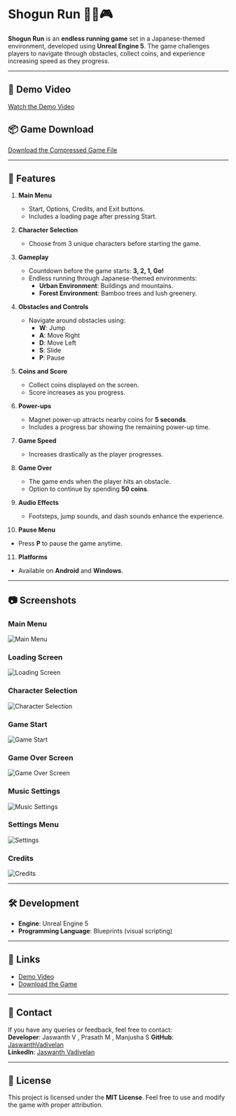 # Shogun Run 🏃‍♂️🎮

**Shogun Run** is an **endless running game** set in a Japanese-themed environment, developed using **Unreal Engine 5**. The game challenges players to navigate through obstacles, collect coins, and experience increasing speed as they progress.

---

## 🎥 Demo Video  
[Watch the Demo Video](https://drive.google.com/file/d/1yoYWegpOungoY-t6G-XN-q1WvrDH0Qeh/view?usp=sharing)

## 📦 Game Download  
[Download the Compressed Game File](https://drive.google.com/file/d/13ZYG9poVaq8hHupiEMZoQsM_rmujmnZa/view?usp=sharing)

---

## 🚀 Features

1. **Main Menu**  
   - Start, Options, Credits, and Exit buttons.  
   - Includes a loading page after pressing Start.

2. **Character Selection**  
   - Choose from 3 unique characters before starting the game.

3. **Gameplay**  
   - Countdown before the game starts: **3, 2, 1, Go!**  
   - Endless running through Japanese-themed environments:  
     - **Urban Environment**: Buildings and mountains.  
     - **Forest Environment**: Bamboo trees and lush greenery.  

4. **Obstacles and Controls**  
   - Navigate around obstacles using:  
     - **W**: Jump  
     - **A**: Move Right  
     - **D**: Move Left  
     - **S**: Slide  
     - **P**: Pause  

5. **Coins and Score**  
   - Collect coins displayed on the screen.  
   - Score increases as you progress.

6. **Power-ups**  
   - Magnet power-up attracts nearby coins for **5 seconds**.  
   - Includes a progress bar showing the remaining power-up time.

7. **Game Speed**  
   - Increases drastically as the player progresses.

8. **Game Over**  
   - The game ends when the player hits an obstacle.  
   - Option to continue by spending **50 coins**.

9. **Audio Effects**  
   - Footsteps, jump sounds, and dash sounds enhance the experience.

10. **Pause Menu**  
   - Press **P** to pause the game anytime.

11. **Platforms**  
   - Available on **Android** and **Windows**.

---

## 📷 Screenshots  

### Main Menu  
![Main Menu](MainMenu.png)

### Loading Screen  
![Loading Screen](Loading%20Screen.png)

### Character Selection  
![Character Selection](Character_Select.png)

### Game Start  
![Game Start](Game_Start.png)

### Game Over Screen  
![Game Over Screen](Game_Over%20Screen.png)

### Music Settings  
![Music Settings](Music.png)

### Settings Menu  
![Settings](Settings.png)

### Credits  
![Credits](Credits.png)

---

## 🛠️ Development

- **Engine**: Unreal Engine 5  
- **Programming Language**: Blueprints (visual scripting)  

---

## 🔗 Links  
- [Demo Video](https://drive.google.com/file/d/1yoYWegpOungoY-t6G-XN-q1WvrDH0Qeh/view?usp=sharing)  
- [Download the Game](https://drive.google.com/file/d/13ZYG9poVaq8hHupiEMZoQsM_rmujmnZa/view?usp=sharing)

---

## 📧 Contact  
If you have any queries or feedback, feel free to contact:  
**Developer**: Jaswanth V , Prasath M , Manjusha S
**GitHub**: [JaswanthVadivelan](https://github.com/JaswanthVadivelan)  
**LinkedIn**: [Jaswanth Vadivelan](https://www.linkedin.com/in/jaswanthvadivelan/)

---

## 📝 License  
This project is licensed under the **MIT License**. Feel free to use and modify the game with proper attribution.
